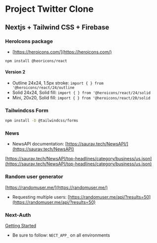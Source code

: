 # Project Twitter Clone

## Nextjs + Tailwind CSS + Firebase

### HeroIcons package

- [https://heroicons.com/](https://heroicons.com/)

```bash
npm install @heoricons/react
```

#### Version 2

- Outline 24x24, 1.5px stroke: `import { } from '@heroicons/react/24/outline`
- Solid 24x24, Solid fill: `import { } from '@heroicons/react/24/solid`
- Mini, 20x20, Solid fill: `import { } from '@heroicons/react/20/solid`

### Tailwindcss Form

```bash
npm install -D @tailwindcss/forms
```

### News

- NewsAPI documentation: [https://saurav.tech/NewsAPI/](https://saurav.tech/NewsAPI)

[https://saurav.tech/NewsAPI/top-headlines/category/business/us.json](https://saurav.tech/NewsAPI/top-headlines/category/business/us.json)

### Random user generator

[https://randomuser.me/](https://randomuser.me/)

- Requesting multiple users:
  [https://randomuser.me/api/?results=50](https://randomuser.me/api/?results=50)

### Next-Auth

[Getting Started](https://next-auth.js.org/getting-started/example)

- Be sure to follow:
  `NECT_APP_` on all environments
